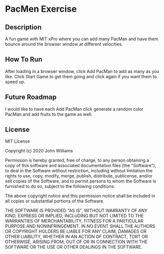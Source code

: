 # PacMen Exercise

## Description 

A fun game with MIT xPro where you can add many PacMan and have them bounce around the browser window at different velocities.  

## How To Run

After loading in a browser window, click Add PacMan to add as many as you like. Click Start Game to get them going and click again if you want them to speed up.

## Future Roadmap

I would like to have each Add PacMan click generate a random color PacMan and add fruits to the game as well.

## License

MIT License

Copyright (c) 2020 John Williams

Permission is hereby granted, free of charge, to any person obtaining a copy
of this software and associated documentation files (the "Software"), to deal
in the Software without restriction, including without limitation the rights
to use, copy, modify, merge, publish, distribute, sublicense, and/or sell
copies of the Software, and to permit persons to whom the Software is
furnished to do so, subject to the following conditions:

The above copyright notice and this permission notice shall be included in all
copies or substantial portions of the Software.

THE SOFTWARE IS PROVIDED "AS IS", WITHOUT WARRANTY OF ANY KIND, EXPRESS OR
IMPLIED, INCLUDING BUT NOT LIMITED TO THE WARRANTIES OF MERCHANTABILITY,
FITNESS FOR A PARTICULAR PURPOSE AND NONINFRINGEMENT. IN NO EVENT SHALL THE
AUTHORS OR COPYRIGHT HOLDERS BE LIABLE FOR ANY CLAIM, DAMAGES OR OTHER
LIABILITY, WHETHER IN AN ACTION OF CONTRACT, TORT OR OTHERWISE, ARISING FROM,
OUT OF OR IN CONNECTION WITH THE SOFTWARE OR THE USE OR OTHER DEALINGS IN THE
SOFTWARE.

